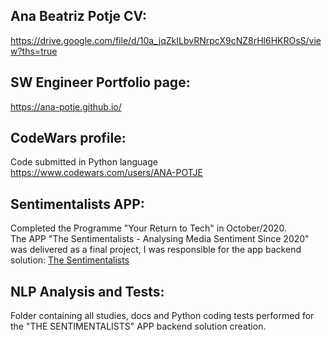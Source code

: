 ## Ana Beatriz Potje CV:
https://drive.google.com/file/d/10a_jqZkILbvRNrpcX9cNZ8rHl6HKROsS/view?ths=true

## SW Engineer Portfolio page:
https://ana-potje.github.io/

## CodeWars profile: 
Code submitted in  Python language<br /> 
https://www.codewars.com/users/ANA-POTJE

## Sentimentalists APP: 
Completed the Programme "Your Return to Tech" in October/2020.<br />
The APP "The Sentimentalists - Analysing Media Sentiment Since 2020" was delivered as a final project, I was responsible for the app backend solution:
[The Sentimentalists](https://thesentimentalists.github.io)

## NLP Analysis and Tests:
Folder containing all studies, docs and Python coding tests performed for the "THE SENTIMENTALISTS" APP backend solution creation.
